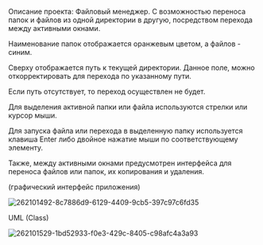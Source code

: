 Описание проекта: Файловый менеджер. С возможностью переноса папок и файлов из одной директории в другую, посредством перехода между активными окнами.

Наименование папок отображается оранжевым цветом, а файлов - синим.

Сверху отображается путь к текущей директории. Данное поле, можно откорректировать для перехода по указанному пути.

Если путь отсутствует, то переход осуществлен не будет.

Для выделения активной папки или файла используются стрелки или курсор мыши.

Для запуска файла или перехода в выделенную папку используется клавиша Enter либо двойное нажатие мыши по соответствующему элементу.

Также, между активными окнами предусмотрен интерфейса для переноса файлов или папок, их копирования и удаления.

(графический интерфейс приложения) 

![262101492-8c7886d9-6129-4409-9cb5-397c97c6fd35](https://github.com/LopikMen/FarManager/assets/105353472/da95cdcf-1f6d-4a3f-addd-14bbf86409d5)


UML (Class)

![262101529-1bd52933-f0e3-429c-8405-c98afc4a3a93](https://github.com/LopikMen/FarManager/assets/105353472/6dea9acc-1a6a-4633-b2b1-f0440a077f55)

